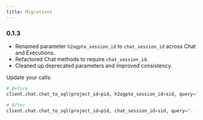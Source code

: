 ```yaml
---
title: Migrations
---
```


### 0.1.3

- Renamed parameter `h2ogpte_session_id` to `chat_session_id` across Chat and Executions.
- Refactored Chat methods to require `chat_session_id`.
- Cleaned up deprecated parameters and improved consistency.

Update your calls:

```python
# Before
client.chat.chat_to_sql(project_id=pid, h2ogpte_session_id=sid, query="...")

# After
client.chat.chat_to_sql(project_id=pid, chat_session_id=sid, query="...")
```


